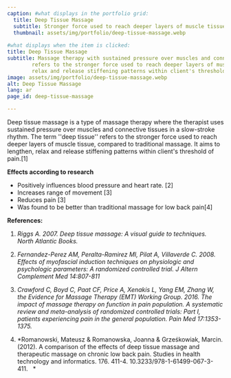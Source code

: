 ```yaml
---
caption: #what displays in the portfolio grid:
  title: Deep Tissue Massage
  subtitle: Stronger force used to reach deeper layers of muscle tissue
  thumbnail: assets/img/portfolio/deep-tissue-massage.webp
  
#what displays when the item is clicked:
title: Deep Tissue Massage
subtitle: Massage therapy with sustained pressure over muscles and connective tissues in a slow-stroke rhythm. The term "deep tissue" 
        refers to the stronger force used to reach deeper layers of muscle tissue, compared to traditional massage. It aims to lengthen, 
        relax and release stiffening patterns within client's threshold of pain."
image: assets/img/portfolio/deep-tissue-massage.webp
alt: Deep Tissue Massage
lang: ar
page_id: deep-tissue-massage

---
```

Deep tissue massage is a type of massage therapy where the therapist
uses sustained pressure over muscles and connective tissues in a
slow-stroke rhythm. The term \'\'deep tissue\'\' refers to the stronger
force used to reach deeper layers of muscle tissue, compared to
traditional massage. It aims to lengthen, relax and release stiffening
patterns within client\'s threshold of pain.\[1\]

**Effects according to research**
-   Positively influences blood pressure and heart rate. \[2\]
-   Increases range of movement \[3\]
-   Reduces pain \[3\]
-   Was found to be better than traditional massage for low back pain\[4\]

**References:**
1.  *Riggs A. 2007. Deep tissue massage: A visual guide to techniques.
    North Atlantic Books.*

2.  *Fernandez-Perez AM, Peralta-Ramirez MI, Pilat A,
    Villaverde C. 2008. Effects of myofascial induction techniques on
    physiologic and psychologic parameters: A randomized controlled
    trial. J Altern Complement Med 14:807-811*

3.  *Crawford C, Boyd C, Paat CF, Price A, Xenakis L, Yang EM, Zhang W,
    the Evidence for Massage Therapy (EMT) Working Group. 2016. The
    impact of massage therapy on function in pain population. A
    systematic review and meta-analysis of randomized controlled trials:
    Part I, patients experiencing pain in the general population. Pain
    Med 17:1353-1375.*

4.  *Romanowski, Mateusz & Romanowska, Joanna & Grześkowiak, Marcin.
    (2012). A comparison of the effects of deep tissue massage and
    therapeutic massage on chronic low back pain. Studies in health
    technology and informatics. 176. 411-4.
    10.3233/978-1-61499-067-3-411.   *